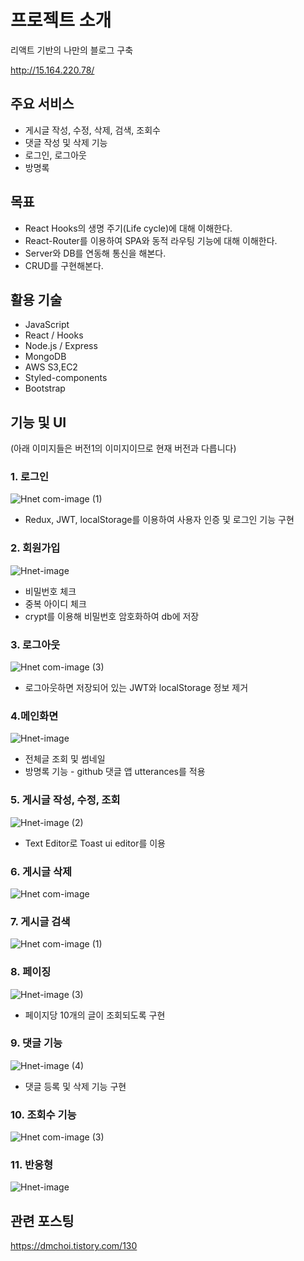 # 프로젝트 소개
리액트 기반의 나만의 블로그 구축

http://15.164.220.78/

## 주요 서비스
* 게시글 작성, 수정, 삭제, 검색, 조회수
* 댓글 작성 및 삭제 기능
* 로그인, 로그아웃
* 방명록


## 목표
* React Hooks의 생명 주기(Life cycle)에 대해 이해한다.
* React-Router를 이용하여 SPA와 동적 라우팅 기능에 대해 이해한다. 
* Server와 DB를 연동해 통신을 해본다.
* CRUD를 구현해본다.


## 활용 기술
* JavaScript
* React / Hooks
* Node.js / Express
* MongoDB
* AWS S3,EC2
* Styled-components
* Bootstrap


## 기능 및 UI
(아래 이미지들은 버전1의 이미지이므로 현재 버전과 다릅니다)
### 1. 로그인 

![Hnet com-image (1)](https://user-images.githubusercontent.com/76215166/134780138-9fb1c129-116d-4fd4-91a5-94b294e9e313.gif)

* Redux, JWT, localStorage를 이용하여 사용자 인증 및 로그인 기능 구현

### 2. 회원가입

![Hnet-image](https://user-images.githubusercontent.com/76215166/134780381-ee633cff-b08d-4ed3-9c48-20b5f30e53be.gif)

* 비밀번호 체크
* 중복 아이디 체크
* crypt를 이용해 비밀번호 암호화하여 db에 저장 

### 3. 로그아웃

![Hnet com-image (3)](https://user-images.githubusercontent.com/76215166/134780523-a348809c-748f-448e-9074-dd03391b77d4.gif)

* 로그아웃하면 저장되어 있는 JWT와 localStorage 정보 제거


### 4.메인화면


![Hnet-image](https://user-images.githubusercontent.com/76215166/134780599-a32e0c9e-b1bc-4a3e-bb35-ac038eee337f.gif)

* 전체글 조회 및 썸네일
* 방명록 기능 - github 댓글 앱 utterances를 적용

### 5. 게시글 작성, 수정, 조회

![Hnet-image (2)](https://user-images.githubusercontent.com/76215166/134780990-d5e3da43-663a-436e-b8e4-29a29f9ba560.gif)

* Text Editor로 Toast ui editor를 이용

### 6. 게시글 삭제

![Hnet com-image](https://user-images.githubusercontent.com/76215166/134781127-276acece-d8fd-4ae3-849a-d764d6ad79c7.gif)

### 7. 게시글 검색

![Hnet com-image (1)](https://user-images.githubusercontent.com/76215166/134781197-85423890-19dd-4bf7-9030-65321171f62e.gif)

### 8. 페이징

![Hnet-image (3)](https://user-images.githubusercontent.com/76215166/134781352-7dfd189c-aecc-46f1-94b2-8b3bd385a31b.gif)

* 페이지당 10개의 글이 조회되도록 구현


### 9. 댓글 기능

![Hnet-image (4)](https://user-images.githubusercontent.com/76215166/134781555-e90b7de9-5de7-46cc-ba83-2d587d2c808a.gif)

* 댓글 등록 및 삭제 기능 구현

### 10. 조회수 기능

![Hnet com-image (3)](https://user-images.githubusercontent.com/76215166/134781639-c5574668-270f-4b77-8ca0-20561f2e56fb.gif)


### 11. 반응형 

![Hnet-image](https://user-images.githubusercontent.com/76215166/134816302-a0ca3c1e-df44-4fc2-8798-c9858bac0ba8.gif)


## 관련 포스팅

https://dmchoi.tistory.com/130

